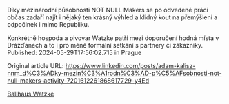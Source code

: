 Díky mezinárodní působnosti NOT NULL Makers se po odvedené práci občas zadaří najít i nějaký ten krásný výhled a klidný kout na přemýšlení a odpočinek i mimo Republiku.

Konkrétně hospoda a pivovar Watzke patří mezi doporučení hodná místa v Drážďanech a to i pro méně formální setkání s partnery či zákazníky.
Published: 2024-05-29T17:56:02.715 in Prague

Original article URL: https://www.linkedin.com/posts/adam-kalisz-nnm_d%C3%ADky-mezin%C3%A1rodn%C3%AD-p%C5%AFsobnosti-not-null-makers-activity-7201612261868617729-y4Ed

[Ballhaus Watzke](./media/dresden-watzke-schiff.jpeg)